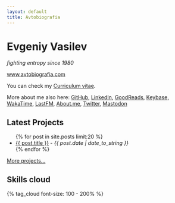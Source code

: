 ```yaml
---
layout: default
title: Avtobiografia
---
```


<div class="h-card" id="card">
  <h1 class="p-name">Evgeniy Vasilev</h1>
  <em class="bio p-note">fighting entropy since 1980</em>
  <p><a class="u-url" href="https://www.avtobiografia.com/">www.avtobiografia.com</a></p>
</div>

You can check my [Curriculum vitae](/cv.html).

More about me also here:
  <a rel="me" href="https://github.com/aquilax">GitHub</a>,
  <a rel="me" href="https://linkedin.com/in/aquilax">LinkedIn</a>,
  <a rel="me" href="https://www.goodreads.com/user/show/2821810-evgeniy-vasilev">GoodReads</a>,
  <a rel="me" href="https://keybase.io/aquilax">Keybase</a>,
  <a rel="me" href="https://wakatime.com/@aquilax">WakaTime</a>,
  <a rel="me" href="https://www.last.fm/user/aquilax">LastFM</a>,
  <a rel="me" href="https://about.me/aquilax">About.me</a>,
  <a rel="me" href="https://twitter.com/aquilax">Twitter</a>,
  <a rel="me" href="https://mastodon.cloud/@aquilax">Mastodon</a>
<div id="projects">
  <h2>Latest Projects</h2>
  <ul>
    {% for post in site.posts limit:20 %}
      <li><a href="{{ post.url }}">{{ post.title }}</a> - <em>{{ post.date | date_to_string }}</em></li>
    {% endfor %}
  </ul>
  <p class="ar"><a href="/projects.html">More projects…</a></p>
</div>

<h2 id="skills">Skills cloud</h2>
<div class="cloud">
	{% tag_cloud font-size: 100 - 200% %}
</div>
